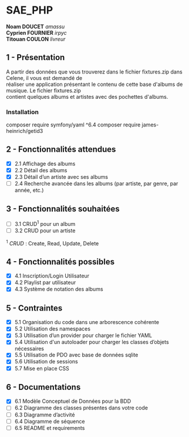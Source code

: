 # SAE_PHP

**Noam DOUCET** *amassu*  
**Cyprien FOURNIER** *irpyc*  
**Titouan COULON** *livreur*  

## 1 - Présentation
A partir des données que vous trouverez dans le fichier fixtures.zip dans Celene, il vous est demandé de  
réaliser une application présentant le contenu de cette base d'albums de musique. Le fichier fixtures.zip  
contient quelques albums et artistes avec des pochettes d'albums.
### Installation
composer require symfony/yaml ^6.4
composer require james-heinrich/getid3

## 2 - Fonctionnalités attendues
- [x] 2.1 Affichage des albums
- [x] 2.2 Détail des albums
- [x] 2.3 Détail d’un artiste avec ses albums
- [ ] 2.4 Recherche avancée dans les albums (par artiste, par genre, par année, etc.)

## 3 - Fonctionnalités souhaitées
- [ ] 3.1 CRUD<sup>1</sup> pour un album
- [ ] 3.2 CRUD pour un artiste

<sup>1</sup> *CRUD* : Create, Read, Update, Delete

## 4 - Fonctionnalités possibles
- [x] 4.1 Inscription/Login Utilisateur
- [x] 4.2 Playlist par utilisateur
- [x] 4.3 Système de notation des albums

## 5 - Contraintes
- [x] 5.1 Organisation du code dans une arborescence cohérente
- [x] 5.2 Utilisation des namespaces
- [x] 5.3 Utilisation d’un provider pour charger le fichier YAML
- [x] 5.4 Utilisation d'un autoloader pour charger les classes d’objets nécessaires
- [x] 5.5 Utilisation de PDO avec base de données sqlite
- [x] 5.6 Utilisation de sessions
- [x] 5.7 Mise en place CSS

## 6 - Documentations
- [x] 6.1 Modèle Conceptuel de Données pour la BDD
- [ ] 6.2 Diagramme des classes présentes dans votre code
- [ ] 6.3 Diagramme d’activité
- [ ] 6.4 Diagramme de séquence
- [ ] 6.5 README et requirements